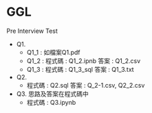# GGL
Pre Interview Test
- Q1.
  - Q1_1 : 如檔案Q1.pdf
  - Q1_2 : 程式碼 : Q1_2.ipnb
           答案   : Q1_2.csv
  - Q1_3 : 程式碼 : Q1_3_sql
           答案   : Q1_3.txt
- Q2.
  - 程式碼 : Q2.sql
    答案   : Q_2-1.csv, Q2_2.csv
- Q3.
  思路及答案在程式碼中
  - 程式碼 : Q3.ipynb
